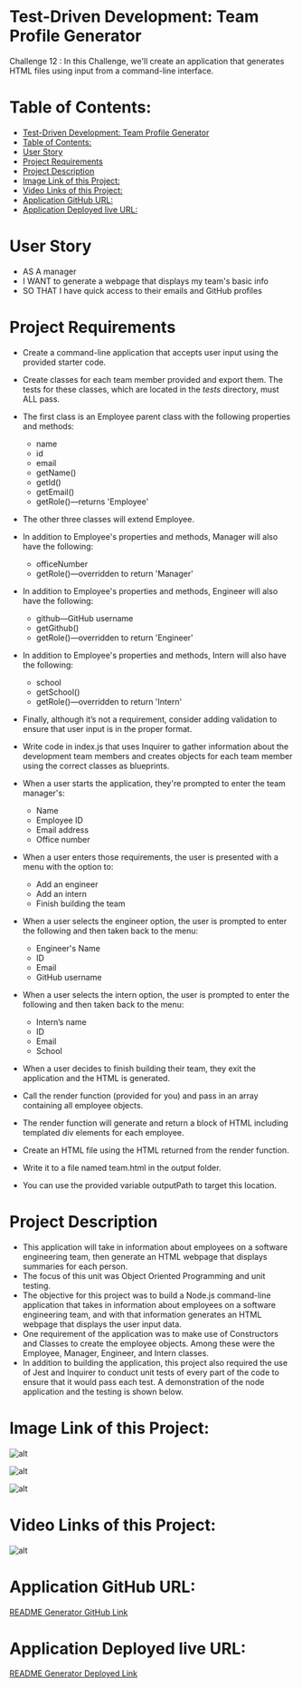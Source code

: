 # Test-Driven Development: Team Profile Generator
Challenge 12 : In this Challenge, we'll create an application that generates HTML files using input from a command-line interface.

# Table of Contents:
- [Test-Driven Development: Team Profile Generator](#test-driven-development-team-profile-generator)
- [Table of Contents:](#table-of-contents)
- [User Story](#user-story)
- [Project Requirements](#project-requirements)
- [Project Description](#project-description)
- [Image Link of this Project:](#image-link-of-this-project)
- [Video Links of this Project:](#video-links-of-this-project)
- [Application GitHub URL:](#application-github-url)
- [Application Deployed live URL:](#application-deployed-live-url)


# User Story
  * AS A manager
  * I WANT to generate a webpage that displays my team's basic info
  * SO THAT I have quick access to their emails and GitHub profiles

# Project Requirements
  * Create a command-line application that accepts user input using the provided starter code.
  
  * Create classes for each team member provided and export them. The tests for these classes, which are located in the _tests_ directory, must ALL pass.
  
  * The first class is an Employee parent class with the following properties and methods:
    * name
    * id
    * email
    * getName()
    * getId()
    * getEmail()
    * getRole()—returns 'Employee'
  
  * The other three classes will extend Employee.
  
  * In addition to Employee's properties and methods, Manager will also have the following:
    * officeNumber
    * getRole()—overridden to return 'Manager'

  * In addition to Employee's properties and methods, Engineer will also have the following:
    * github—GitHub username
    * getGithub()
    * getRole()—overridden to return 'Engineer'
  
  * In addition to Employee's properties and methods, Intern will also have the following:
    * school
    * getSchool()
    * getRole()—overridden to return 'Intern'
  
  * Finally, although it’s not a requirement, consider adding validation to ensure that user input is in the proper format.
  
  * Write code in index.js that uses Inquirer to gather information about the development team members and creates objects for each team member using the correct classes as blueprints.
  
  * When a user starts the application, they're prompted to enter the team manager's:
    * Name
    * Employee ID
    * Email address
    * Office number
  
  * When a user enters those requirements, the user is presented with a menu with the option to:
    * Add an engineer
    * Add an intern
    * Finish building the team
  
  * When a user selects the engineer option, the user is prompted to enter the following and then taken back to the menu:
    * Engineer's Name
    * ID
    * Email
    * GitHub username
  
  * When a user selects the intern option, the user is prompted to enter the following and then taken back to the menu:
    * Intern’s name
    * ID
    * Email
    * School
  
  * When a user decides to finish building their team, they exit the application and the HTML is generated.
  
  * Call the render function (provided for you) and pass in an array containing all employee objects.
  
  * The render function will generate and return a block of HTML including templated div elements for each employee.
  
  * Create an HTML file using the HTML returned from the render function.
  
  * Write it to a file named team.html in the output folder.
  
  * You can use the provided variable outputPath to target this location.                 

# Project Description
  * This application will take in information about employees on a software engineering team, then generate an HTML webpage that displays summaries for each person.
  * The focus of this unit was Object Oriented Programming and unit testing.
  * The objective for this project was to build a Node.js command-line application that takes in information about employees on a software engineering team, and with that information generates an HTML webpage that displays the user input data.
  * One requirement of the application was to make use of Constructors and Classes to create the employee objects. Among these were the Employee, Manager, Engineer, and Intern classes.
  * In addition to building the application, this project also required the use of Jest and Inquirer to conduct unit tests of every part of the code to ensure that it would pass each test. A demonstration of the node application and the testing is shown below.
  
# Image Link of this Project:
![alt](./images/img-1.png)

![alt](./images/img-2.png)

![alt](./images/img-3.png)

# Video Links of this Project:
![alt](./images/mov.gif)

# Application GitHub URL:
[README Generator GitHub Link](https://github.com/khnfarha1987/TDD-Team-Profile-Generator)

# Application Deployed live URL:
[README Generator Deployed Link](https://khnfarha1987.github.io/Readme-Generator-node.js/)
